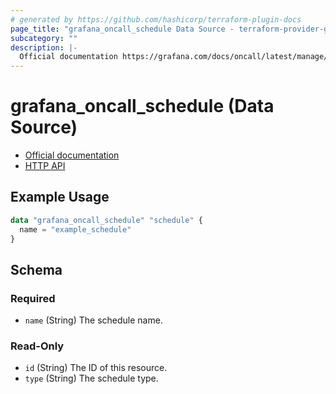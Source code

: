 ```yaml
---
# generated by https://github.com/hashicorp/terraform-plugin-docs
page_title: "grafana_oncall_schedule Data Source - terraform-provider-grafana"
subcategory: ""
description: |-
  Official documentation https://grafana.com/docs/oncall/latest/manage/on-call-schedules/HTTP API https://grafana.com/docs/oncall/latest/oncall-api-reference/schedules/
---
```


# grafana_oncall_schedule (Data Source)

* [Official documentation](https://grafana.com/docs/oncall/latest/manage/on-call-schedules/)
* [HTTP API](https://grafana.com/docs/oncall/latest/oncall-api-reference/schedules/)

## Example Usage

```terraform
data "grafana_oncall_schedule" "schedule" {
  name = "example_schedule"
}
```

<!-- schema generated by tfplugindocs -->
## Schema

### Required

- `name` (String) The schedule name.

### Read-Only

- `id` (String) The ID of this resource.
- `type` (String) The schedule type.
